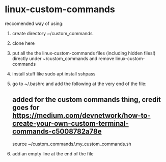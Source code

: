 # linux-custom-commands
reccomended way of using:
1. create directory ~/custom_commands
2. clone here
3. put all the the linux-custom-commands files (including hidden files!) directly under ~/custom_commands and remove linux-custom-commands
4. install stuff like sudo apt install sshpass
5. go to ~/.bashrc and add the following at the very end of the file:
     ## added for the custom commands thing, credit goes for https://medium.com/devnetwork/how-to-create-your-own-custom-terminal-commands-c5008782a78e
     source ~/custom_commands/.my_custom_commands.sh
     
6. add an empty line at the end of the file
